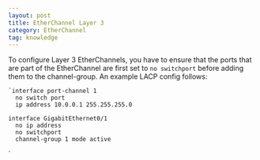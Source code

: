 ```yaml
---
layout: post
title: EtherChannel Layer 3
category: EtherChannel
tag: knowledge
---
```


To configure Layer 3 EtherChannels, you have to ensure that the ports that are part of the EtherChannel are first set to `no switchport` before adding them to the channel-group. An example LACP config follows:

```
`interface port-channel 1
  no switch port
  ip address 10.0.0.1 255.255.255.0

interface GigabitEthernet0/1
  no ip address
  no switchport
  channel-group 1 mode active
```
`